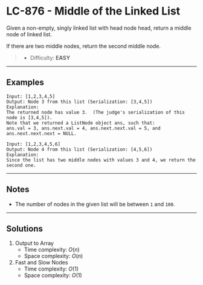 # LC-876 - Middle of the Linked List

Given a non-empty, singly linked list with head node head, return a middle node of linked list.

If there are two middle nodes, return the second middle node.

> * Difficulty: **EASY**

---
## Examples

```
Input: [1,2,3,4,5]
Output: Node 3 from this list (Serialization: [3,4,5])
Explanation:
The returned node has value 3.  (The judge's serialization of this node is [3,4,5]).
Note that we returned a ListNode object ans, such that:
ans.val = 3, ans.next.val = 4, ans.next.next.val = 5, and ans.next.next.next = NULL.
```

```
Input: [1,2,3,4,5,6]
Output: Node 4 from this list (Serialization: [4,5,6])
Explanation:
Since the list has two middle nodes with values 3 and 4, we return the second one.
```

---
## Notes

* The number of nodes in the given list will be between `1` and `100`.

---
## Solutions

1. Output to Array
    * Time complexity: $O(n)$
    * Space complexity: $O(n)$
2. Fast and Slow Nodes
    * Time complexity: $O(1)$
    * Space complexity: $O(1)$